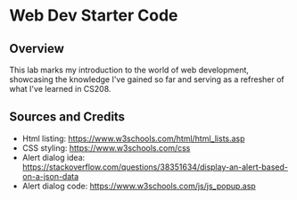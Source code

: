 # Web Dev Starter Code

## Overview

This lab marks my introduction to the world of web development, showcasing the knowledge I've gained so far
and serving as a refresher of what I've learned in CS208.

## Sources and Credits

- Html listing: https://www.w3schools.com/html/html_lists.asp
- CSS styling: https://www.w3schools.com/css
- Alert dialog idea: https://stackoverflow.com/questions/38351634/display-an-alert-based-on-a-json-data
- Alert dialog code: https://www.w3schools.com/js/js_popup.asp
